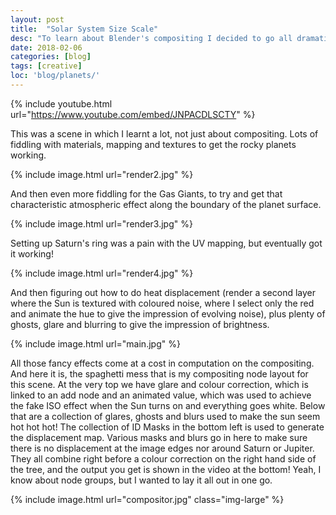 ```yaml
---
layout: post
title:  "Solar System Size Scale"
desc: "To learn about Blender's compositing I decided to go all dramatic in an very astronomical way."
date: 2018-02-06
categories: [blog]
tags: [creative]
loc: 'blog/planets/'
---
```


{% include youtube.html url="https://www.youtube.com/embed/JNPACDLSCTY" %}

This was a scene in which I learnt a lot, not just about compositing. Lots of fiddling with materials, mapping
and textures to get the rocky planets working.

{% include image.html url="render2.jpg"  %}

And then even more fiddling for the Gas Giants, to try and get that characteristic atmospheric effect
along the boundary of the planet surface. 

{% include image.html url="render3.jpg"  %}

Setting up Saturn's ring was a pain with the UV mapping, but eventually got it working!

{% include image.html url="render4.jpg"  %}

And then figuring out how to do heat displacement (render a second layer where the Sun is textured
with coloured noise, where I select only the red and animate the hue to give the impression of evolving noise), 
plus plenty of ghosts, glare and blurring to give the impression of brightness.

{% include image.html url="main.jpg"  %}

All those fancy effects come at a cost in computation on the compositing. And here it is, the spaghetti mess
that is my compositing node layout for this scene. At the very top we have glare and colour correction, which
is linked to an add node and an animated value, which was used to achieve the fake ISO effect when the Sun turns
on and everything goes white. Below that are a collection of glares, ghosts and blurs used to make the sun seem hot hot hot!
The collection of ID Masks in the bottom left is used to generate the displacement map. Various masks and blurs go in
here to make sure there is no displacement at the image edges nor around Saturn or Jupiter. They all
combine right before a colour correction on the right hand side of the tree, and the output you get is shown in the video 
at the bottom! Yeah, I know about node groups, but I wanted to lay it all out in one go.

{% include image.html url="compositor.jpg" class="img-large"  %}



